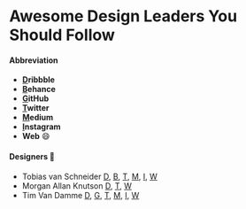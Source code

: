 # Awesome Design Leaders You Should Follow

#### Abbreviation

- **[D](https://dribbble.com)ribbble**
- **[B](https://behance.com)ehance**
- **[G](https://github.com)itHub**
- **[T](https://twitter.com)witter**
- **[M](https://medium.com)edium**
- **[I](https://instagram.com)nstagram**
- **Web** :smile:

#### Designers :metal:

- Tobias van Schneider [D](https://dribbble.com/vanschneider), [B](https://www.behance.net/vanschneider), [T](https://twitter.com/vanschneider), [M](https://medium.com/@vanschneider), [I](https://www.instagram.com/vanschneider/), [W](http://www.vanschneider.com/)
- Morgan Allan Knutson [D](https://dribbble.com/morgan), [T](https://twitter.com/morganknutson), [W](http://morganallanknutson.com/)
- Tim Van Damme [D](https://dribbble.com/maxvoltar), [G](https://github.com/maxvoltar), [T](https://twitter.com/maxvoltar), [M](https://medium.com/@maxvoltar), [I](https://www.instagram.com/maxvoltar/), [W](http://timvandamme.com/)